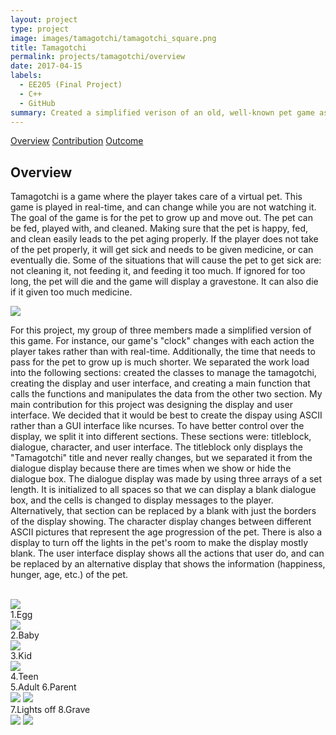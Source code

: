 ```yaml
---
layout: project
type: project
image: images/tamagotchi/tamagotchi_square.png
title: Tamagotchi
permalink: projects/tamagotchi/overview
date: 2017-04-15
labels:
  - EE205 (Final Project)
  - C++
  - GitHub
summary: Created a simplified verison of an old, well-known pet game as the final project for EE205 with a team of two other people.
---
```


<div class="ui three item menu">
  <a href="/projects/shaka-scheme/overview" class="active item">Overview</a>
  <a href="/projects/shaka-scheme/contribution" class="item">Contribution</a>
  <a href="/projects/shaka-scheme/outcome" class="item">Outcome</a>
</div>

<h2>Overview</h2>
<p>
Tamagotchi is a game where the player takes care of a virtual pet. This game is played in real-time, and can change while you are not watching it. The goal of the game is for the pet to grow up and move out. The pet can be fed, played with, and cleaned. Making sure that the pet is happy, fed, and clean easily leads to the pet aging properly. If the player does not take of the pet properly, it will get sick and needs to be given medicine, or can eventually die. Some of the situations that will cause the pet to get sick are: not cleaning it, not feeding it, and feeding it too much. If ignored for too long, the pet will die and the game will display a gravestone. It can also die if it given too much medicine. 
</p>

<img class="ui centered rounded image" src="/tamagotchi/tamagotchi_sample.png">


For this project, my group of three members made a simplified version of this game. For instance, our game's "clock" changes with each action the player takes rather than with real-time. Additionally, the time that needs to pass for the pet to grow up is much shorter. We separated the work load into the following sections: created the classes to manage the tamagotchi, creating the display and user interface, and creating a main function that calls the functions and manipulates the data from the other two section. My main contribution for this project was designing the display and user interface. We decided that it would be best to create the dispay using ASCII rather than a GUI interface like ncurses. To have better control over the display, we split it into different sections. These sections were: titleblock, dialogue, character, and user interface. The titleblock only displays the "Tamagotchi" title and never really changes, but we separated it from the dialogue display because there are times when we show or hide the dialogue box. The dialogue display was made by using three arrays of a set length. It is initialized to all spaces so that we can display a blank dialogue box, and the cells is changed  to display messages to the player. Alternatively, that section can be replaced by a blank with just the borders of the display showing. The character display changes between different ASCII pictures that represent the age progression of the pet. There is also a display to turn off the lights in the pet's room to make the display mostly blank. The user interface display shows all the actions that user do, and can be replaced by an alternative display that shows the information (happiness, hunger, age, etc.) of the pet.
<br><br>
<div class="ui medium centered rounded images">
  <div>
    <img class="ui image" src="/images/tamagotchi/tamagotchi_egg.png">
    <figcaption>1.Egg</figcaption>
  </div>
  <div>
    <img class="ui image" src="/images/tamagotchi/tamagotchi_baby.png">
    <figcaption>2.Baby</figcaption>
  </div>
  <div>
    <img class="ui image" src="/images/tamagotchi/tamagotchi_kid.png">
    <figcaption>3.Kid</figcaption>
  </div>
  <div>
    <img class="ui image" src="/images/tamagotchi/tamagotchi_teen.png">
    <figcaption>4.Teen</figcaption>
  </div>
</div

<figcaption>5.Adult   6.Parent</figcaption>
<div class="ui medium centered rounded images">
  <img class="ui image" src="/images/tamagotchi/tamagotchi_adult.png">
  <img class="ui image" src="/images/tamagotchi/tamagotchi_parent.png">
<figcaption>7.Lights off    8.Grave</figcaption>
<div class="ui medium rounded images">
  <img class="ui image" src="/images/tamagotchi/tamagotchi_lights.png">
  <img class="ui image" src="/images/tamagotchi/tamagotchi_grave.png">
</div>
